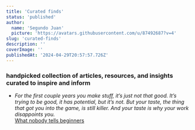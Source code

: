 ```yaml
---
title: 'Curated finds'
status: 'published'
author:
  name: 'Segundo Juan'
  picture: 'https://avatars.githubusercontent.com/u/87492687?v=4'
slug: 'curated-finds'
description: ''
coverImage: ''
publishedAt: '2024-04-29T20:57:57.726Z'
---
```


### handpicked collection of articles, resources, and insights curated to inspire and inform

- *For the first couple years you make stuff, it’s just not that good. It’s trying to be good, it has potential, but it’s not. But your taste, the thing that got you into the game, is still killer. And your taste is why your work disappoints you.*\
  [What nobody tells beginners](https://numerocinqmagazine.com/2011/05/13/what-nobody-tells-beginners-ira-glass-on-storytelling/)